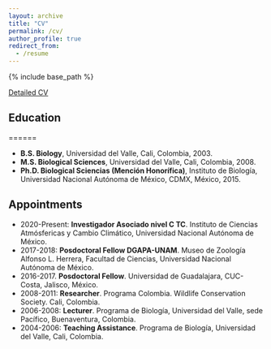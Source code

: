 ```yaml
---
layout: archive
title: "CV"
permalink: /cv/
author_profile: true
redirect_from:
  - /resume
---
```


{% include base_path %}

[Detailed CV](https://github.com/juvelas/julian.velasco.github.io/raw/master/CV/CV_completo.pdf)


## Education
======
* __B.S. Biology__, Universidad del Valle, Cali, Colombia, 2003.
* __M.S. Biological Sciences__, Universidad del Valle, Cali, Colombia, 2008.
* __Ph.D. Biological Sciencias (Mención Honorífica)__, Instituto de Biología, Universidad Nacional Autónoma de México, CDMX, México, 2015.


## Appointments
* 2020-Present: __Investigador Asociado nivel C TC__. Instituto de Ciencias Atmósfericas y Cambio Climático, Universidad Nacional Autónoma de México.
* 2017-2018: __Posdoctoral Fellow DGAPA-UNAM__. Museo de Zoología Alfonso L. Herrera, Facultad de Ciencias, Universidad Nacional Autónoma de México.
* 2016-2017. __Posdoctoral Fellow__. Universidad de Guadalajara, CUC-Costa, Jalisco, México.
* 2008-2011: __Researcher__. Programa Colombia. Wildlife Conservation Society. Cali, Colombia.
* 2006-2008: __Lecturer__.  Programa de Biología, Universidad del Valle, sede Pacífico, Buenaventura, Colombia.
* 2004-2006: __Teaching Assistance__.  Programa de Biología, Universidad del Valle, Cali, Colombia.
